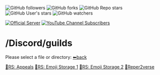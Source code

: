 ![GitHub followers](https://img.shields.io/github/followers/Reper2?color=gree&logo=github)
![GitHub forks](https://img.shields.io/github/forks/Reper2/Downloadable-Files?color=gree&logo=github)
![GitHub Repo stars](https://img.shields.io/github/stars/Reper2/Downloadable-Files?color=gree&label=repo%20stars&logo=github)
![GitHub User's stars](https://img.shields.io/github/stars/Reper2?affiliations=OWNER&color=gree&label=user%20stars&logo=github)
![GitHub watchers](https://img.shields.io/github/watchers/Reper2/Downloadable-Files?color=gree&logo=github)

[![Official Server](https://img.shields.io/discord/771861170256085023?color=%237289DA&label=Official%20Server&logo=discord)](https://discord.gg/JGEjfm5Gn4)
[![YouTube Channel Subscribers](https://img.shields.io/youtube/channel/subscribers/UCofCDfLjs_TkiC-p0-k_9XA?color=%23FF6969&label=Reper2%20%5BGD%5D&logo=youtube&logoColor=%23FF0000&style=flat)](https://www.youtube.com/channel/UCofCDfLjs_TkiC-p0-k_9XA)

# /Discord/guilds
Please select a file or directory:
[⬅back](https://reper2.github.io/Downloadable-Files/md/discord)

[📁RS: Appeals](https://reper2.github.io/Downloadable-Files/md/discord/guilds/rs-appeals)
[📁RS: Emoji Storage 1](https://reper2.github.io/Downloadable-Files/md/discord/guilds/rs-emoji-storage-1)
[📁RS: Emoji Storage 2](https://reper2.github.io/Downloadable-Files/md/discord/guilds/rs-emoji-storage-2)
[📁Reper2verse](https://reper2.github.io/Downloadable-Files/md/discord/guilds/reper2verse)
